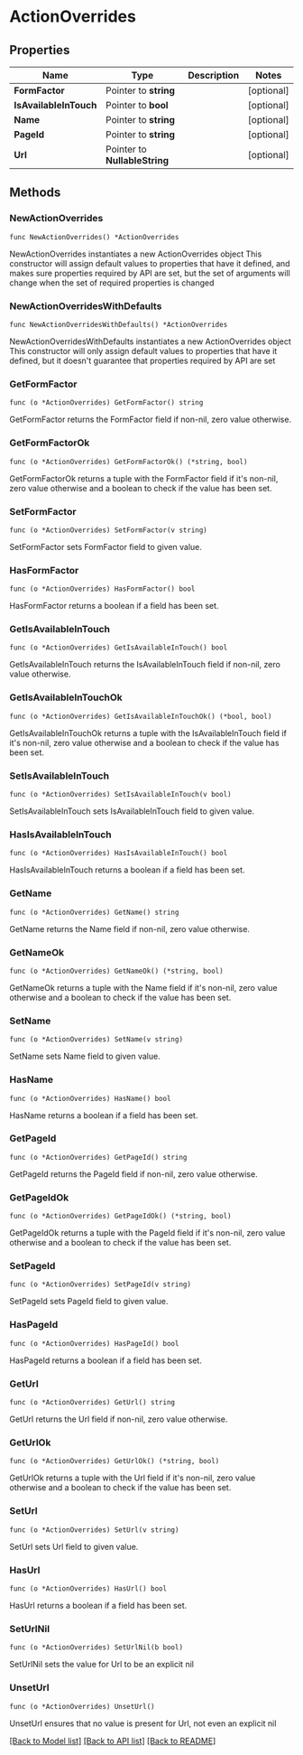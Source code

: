 # ActionOverrides

## Properties

Name | Type | Description | Notes
------------ | ------------- | ------------- | -------------
**FormFactor** | Pointer to **string** |  | [optional] 
**IsAvailableInTouch** | Pointer to **bool** |  | [optional] 
**Name** | Pointer to **string** |  | [optional] 
**PageId** | Pointer to **string** |  | [optional] 
**Url** | Pointer to **NullableString** |  | [optional] 

## Methods

### NewActionOverrides

`func NewActionOverrides() *ActionOverrides`

NewActionOverrides instantiates a new ActionOverrides object
This constructor will assign default values to properties that have it defined,
and makes sure properties required by API are set, but the set of arguments
will change when the set of required properties is changed

### NewActionOverridesWithDefaults

`func NewActionOverridesWithDefaults() *ActionOverrides`

NewActionOverridesWithDefaults instantiates a new ActionOverrides object
This constructor will only assign default values to properties that have it defined,
but it doesn't guarantee that properties required by API are set

### GetFormFactor

`func (o *ActionOverrides) GetFormFactor() string`

GetFormFactor returns the FormFactor field if non-nil, zero value otherwise.

### GetFormFactorOk

`func (o *ActionOverrides) GetFormFactorOk() (*string, bool)`

GetFormFactorOk returns a tuple with the FormFactor field if it's non-nil, zero value otherwise
and a boolean to check if the value has been set.

### SetFormFactor

`func (o *ActionOverrides) SetFormFactor(v string)`

SetFormFactor sets FormFactor field to given value.

### HasFormFactor

`func (o *ActionOverrides) HasFormFactor() bool`

HasFormFactor returns a boolean if a field has been set.

### GetIsAvailableInTouch

`func (o *ActionOverrides) GetIsAvailableInTouch() bool`

GetIsAvailableInTouch returns the IsAvailableInTouch field if non-nil, zero value otherwise.

### GetIsAvailableInTouchOk

`func (o *ActionOverrides) GetIsAvailableInTouchOk() (*bool, bool)`

GetIsAvailableInTouchOk returns a tuple with the IsAvailableInTouch field if it's non-nil, zero value otherwise
and a boolean to check if the value has been set.

### SetIsAvailableInTouch

`func (o *ActionOverrides) SetIsAvailableInTouch(v bool)`

SetIsAvailableInTouch sets IsAvailableInTouch field to given value.

### HasIsAvailableInTouch

`func (o *ActionOverrides) HasIsAvailableInTouch() bool`

HasIsAvailableInTouch returns a boolean if a field has been set.

### GetName

`func (o *ActionOverrides) GetName() string`

GetName returns the Name field if non-nil, zero value otherwise.

### GetNameOk

`func (o *ActionOverrides) GetNameOk() (*string, bool)`

GetNameOk returns a tuple with the Name field if it's non-nil, zero value otherwise
and a boolean to check if the value has been set.

### SetName

`func (o *ActionOverrides) SetName(v string)`

SetName sets Name field to given value.

### HasName

`func (o *ActionOverrides) HasName() bool`

HasName returns a boolean if a field has been set.

### GetPageId

`func (o *ActionOverrides) GetPageId() string`

GetPageId returns the PageId field if non-nil, zero value otherwise.

### GetPageIdOk

`func (o *ActionOverrides) GetPageIdOk() (*string, bool)`

GetPageIdOk returns a tuple with the PageId field if it's non-nil, zero value otherwise
and a boolean to check if the value has been set.

### SetPageId

`func (o *ActionOverrides) SetPageId(v string)`

SetPageId sets PageId field to given value.

### HasPageId

`func (o *ActionOverrides) HasPageId() bool`

HasPageId returns a boolean if a field has been set.

### GetUrl

`func (o *ActionOverrides) GetUrl() string`

GetUrl returns the Url field if non-nil, zero value otherwise.

### GetUrlOk

`func (o *ActionOverrides) GetUrlOk() (*string, bool)`

GetUrlOk returns a tuple with the Url field if it's non-nil, zero value otherwise
and a boolean to check if the value has been set.

### SetUrl

`func (o *ActionOverrides) SetUrl(v string)`

SetUrl sets Url field to given value.

### HasUrl

`func (o *ActionOverrides) HasUrl() bool`

HasUrl returns a boolean if a field has been set.

### SetUrlNil

`func (o *ActionOverrides) SetUrlNil(b bool)`

 SetUrlNil sets the value for Url to be an explicit nil

### UnsetUrl
`func (o *ActionOverrides) UnsetUrl()`

UnsetUrl ensures that no value is present for Url, not even an explicit nil

[[Back to Model list]](../README.md#documentation-for-models) [[Back to API list]](../README.md#documentation-for-api-endpoints) [[Back to README]](../README.md)



